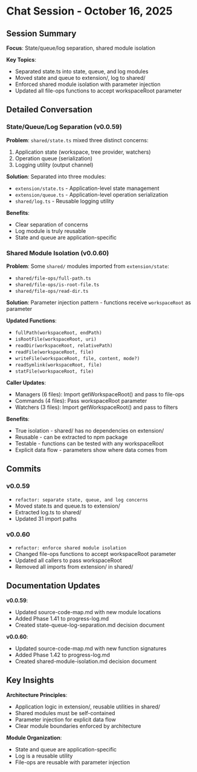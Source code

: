 # Chat Session - October 16, 2025

## Session Summary

**Focus**: State/queue/log separation, shared module isolation

**Key Topics**:
- Separated state.ts into state, queue, and log modules
- Moved state and queue to extension/, log to shared/
- Enforced shared module isolation with parameter injection
- Updated all file-ops functions to accept workspaceRoot parameter

## Detailed Conversation

### State/Queue/Log Separation (v0.0.59)

**Problem**: `shared/state.ts` mixed three distinct concerns:
1. Application state (workspace, tree provider, watchers)
2. Operation queue (serialization)
3. Logging utility (output channel)

**Solution**: Separated into three modules:
- `extension/state.ts` - Application-level state management
- `extension/queue.ts` - Application-level operation serialization
- `shared/log.ts` - Reusable logging utility

**Benefits**:
- Clear separation of concerns
- Log module is truly reusable
- State and queue are application-specific

### Shared Module Isolation (v0.0.60)

**Problem**: Some `shared/` modules imported from `extension/state`:
- `shared/file-ops/full-path.ts`
- `shared/file-ops/is-root-file.ts`
- `shared/file-ops/read-dir.ts`

**Solution**: Parameter injection pattern - functions receive `workspaceRoot` as parameter

**Updated Functions**:
- `fullPath(workspaceRoot, endPath)`
- `isRootFile(workspaceRoot, uri)`
- `readDir(workspaceRoot, relativePath)`
- `readFile(workspaceRoot, file)`
- `writeFile(workspaceRoot, file, content, mode?)`
- `readSymlink(workspaceRoot, file)`
- `statFile(workspaceRoot, file)`

**Caller Updates**: 
- Managers (6 files): Import getWorkspaceRoot() and pass to file-ops
- Commands (4 files): Pass workspaceRoot parameter
- Watchers (3 files): Import getWorkspaceRoot() and pass to filters

**Benefits**:
- True isolation - shared/ has no dependencies on extension/
- Reusable - can be extracted to npm package
- Testable - functions can be tested with any workspaceRoot
- Explicit data flow - parameters show where data comes from

## Commits

### v0.0.59
- `refactor: separate state, queue, and log concerns`
- Moved state.ts and queue.ts to extension/
- Extracted log.ts to shared/
- Updated 31 import paths

### v0.0.60
- `refactor: enforce shared module isolation`
- Changed file-ops functions to accept workspaceRoot parameter
- Updated all callers to pass workspaceRoot
- Removed all imports from extension/ in shared/

## Documentation Updates

**v0.0.59**:
- Updated source-code-map.md with new module locations
- Added Phase 1.41 to progress-log.md
- Created state-queue-log-separation.md decision document

**v0.0.60**:
- Updated source-code-map.md with new function signatures
- Added Phase 1.42 to progress-log.md
- Created shared-module-isolation.md decision document

## Key Insights

**Architecture Principles**:
- Application logic in extension/, reusable utilities in shared/
- Shared modules must be self-contained
- Parameter injection for explicit data flow
- Clear module boundaries enforced by architecture

**Module Organization**:
- State and queue are application-specific
- Log is a reusable utility
- File-ops are reusable with parameter injection
